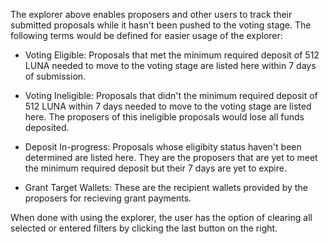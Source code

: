 The explorer above enables proposers and other users to track their submitted  proposals while it hasn't been pushed to the voting stage. The following terms would be defined for easier usage of the explorer:

- Voting Eligible: Proposals that met the minimum required deposit of 512 LUNA needed to move to the voting stage are listed here within 7 days of submission.

- Voting Ineligible: Proposals that didn't the minimum required deposit of 512 LUNA within 7 days needed to move to the voting stage are listed here. The proposers of this ineligible proposals would lose all funds deposited.

- Deposit In-progress: Proposals whose eligibity status haven't been determined are listed here. They are the proposers that are yet to meet the minimum required deposit but their 7 days are yet to expire.

- Grant Target Wallets: These are the recipient wallets provided by the proposers for recieving grant payments.

When done with using the explorer, the user has the option of clearing all selected or entered filters by clicking the last button on the right.